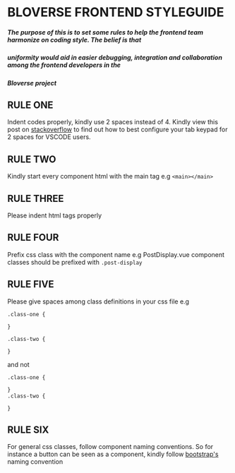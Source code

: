# BLOVERSE FRONTEND STYLEGUIDE

##### The purpose of this is to set some rules to help the frontend team harmonize on coding style. The belief is that
##### uniformity would aid in easier debugging, integration and collaboration among the frontend developers in the
##### Bloverse project

## RULE ONE
Indent codes properly, kindly use 2 spaces instead of 4. Kindly view this post on [stackoverflow](https://www.google.com) to find out how to best configure your tab keypad for 2 spaces for VSCODE users.

## RULE TWO
Kindly start every component html with the main tag e.g
```<main></main>```

## RULE THREE
Please indent html tags properly

## RULE FOUR
Prefix css class with the component name e.g PostDisplay.vue component classes should be prefixed with ```.post-display```

## RULE FIVE
Please give spaces among class definitions in your css file e.g
```
.class-one {

}

.class-two {

}

```

and not 

``` 
.class-one {

}
.class-two {

}
```

## RULE SIX
For general css classes, follow component naming conventions. So for instance a button can be seen as a component, kindly follow [bootstrap's](http://getbootstrap.com/) naming convention